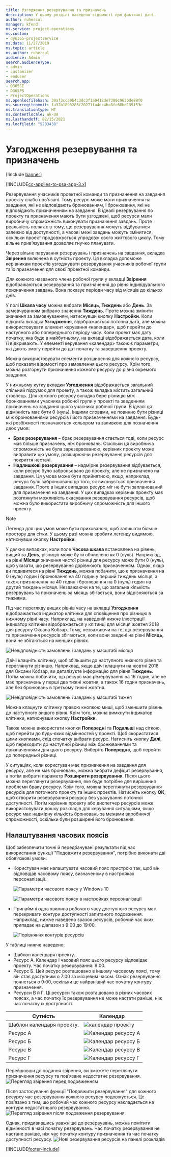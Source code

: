 ```yaml
---
title: Узгодження резервування та призначень
description: У цьому розділі наведено відомості про фактичні дані.
author: ruhercul
manager: kfend
ms.service: project-operations
ms.custom:
- dyn365-projectservice
ms.date: 11/27/2019
ms.topic: article
ms.author: ruhercul
audience: Admin
search.audienceType:
- admin
- customizer
- enduser
search.app:
- D365CE
- D365PS
- ProjectOperations
ms.openlocfilehash: 30af3cca9b4c3dc3f1a9412de7380c963bde88f0
ms.sourcegitcommit: fa32b1893286f20271fa4ec4be8fc68bd135f53c
ms.translationtype: HT
ms.contentlocale: uk-UA
ms.lasthandoff: 02/15/2021
ms.locfileid: "5283438"
---
```

# <a name="reconcile-bookings-and-assignments"></a>Узгодження резервування та призначень

[!include [banner](../includes/psa-now-project-operations.md)]

[!INCLUDE[cc-applies-to-psa-app-3.x](../includes/cc-applies-to-psa-app-3x.md)]

Резервування учасників проектної команди та призначення на завдання проекту слабо пов'язані. Тому ресурс може мати призначення на завдання, які не відповідають бронюванням, і бронювання, які не відповідають призначенням на завдання. В ідеалі резервування по проекту та призначення мають бути узгоджені, щоб ресурси мали виробничу спроможність виконувати призначення завдань. Проте реальність полягає в тому, що резервування можуть відбуватися залежно від доступності, а часові межі завдань можуть змінитися, оскільки проект продовжується упродовж свого життєвого циклу. Тому вільне прив’язування дозволяє гнучко планувати.

Через вільне парування резервувань і призначень на завдання, вкладка **Звірення** включена в сутність проекту. Ця вкладка допоможе керівникам проектів узгоджувати резервування учасників робочої групи та їх призначення для своєї проектної команди.

Для кожного названого члена робочої групи у вкладці **Звірення** відображаються резервування та призначення до рівня індивідуального призначення завдань. Вона показує періоди часу від місяців до кількох днів.

У полі **Шкала часу** можна вибрати **Місяць**, **Тиждень** або **День**. За замовчуванням вибрано значення **Тиждень**. Проте можна змінити значення за замовчуванням, натиснувши кнопку **Настройки**. Коли відкрита вкладка **Узгодження**, відображається поточна дата, але можна використовувати елемент керування «календар», щоб перейти до наступного або попереднього періоду часу. Коли проект має дату початку, яка буде в майбутньому, на вкладці відображається дата, коли її відкривають. У елементі керування «календар» також є параметри, які дають змогу перейти до дат початку та завершення проекту.

Можна використовувати елементи розширення для кожного ресурсу, щоб показати відомості про замовлення цього ресурсу. Крім того, можна розгорнути призначення кожного ресурсу до рівня окремого завдання.

У нижньому кутку вкладки **Узгодження** відображається загальний спільний підсумок для проекту, а також вкладка містить загальний стовпець. Для кожного ресурсу вкладка бере різницю між бронюваннями учасника робочої групи у проекті та зведенням призначень на завдання цього учасника робочої групи. В ідеалі ця відмінність має бути 0 (нуль). Іншими словами, не повинно бути різниці між бронюваннями ресурсів і його призначеннями на завдання. Будь-які розбіжності позначаються кольором та заливкою для позначення двох умов:

- **Брак резервування** – брак резервування стається тоді, коли ресурс має більше призначень, ніж бронювань. Оскільки ця виробнича спроможність не була зарезервованою, керівник проекту може виправити цю умову, розширюючи резервування ресурсів для покриття нестачі.
- **Надлишкові резервування** – надмірне резервування відбувається, коли ресурс було заброньовано до проекту, але не призначено на завдання. Ця умова може бути прийнятною, якщо, наприклад, ресурс було заброньовано до того, як виконується призначення завдання. Проте в інших випадках ресурс міг не бути запланований для призначення на завдання. У цих випадках керівник проекту має розглянути можливість скасування резервування ресурсів, щоб можна було використати виробничу спроможність для іншого проекту.

> [!NOTE]
> Легенда для цих умов може бути прихованою, щоб залишати більше простору для сітки. У цьому разі можна зробити легенду видимою, натиснувши кнопку **Настройки**.

У деяких випадках, коли поле **Часова шкала** встановлена на рівень, вищий за **День**, різницю може бути обчислено як 0 (нуль). Наприклад, на рівні **Місяця** значення чистої різниці для ресурсу може бути 0 (нуль), щоб указати, що резервування дорівнюють призначенням. Однак, якщо ви подивитеся на рівні **Тиждень**, можна побачити, що є призначення на 0 (нуль) годин і бронювання на 40 годин у перший тиждень місяця, а також призначення на 40 годин і бронювання на 0 (нуль) годин на другий тиждень місяця. Незважаючи на те, що загальна кількість резервувань та призначень за місяць збігається, вони відрізняються за тижнями.

Під час перегляду вищих рівнів часу на вкладці **Узгодження** відображається індикатор клітинки для сповіщення про різницю в нижчому рівні часу. Наприклад, на наведеній нижче ілюстрації індикатор клітинки відображається у клітинці для місяця жовтня 2018 для ресурсу Оксана Кобзар. Тому, незважаючи на те, що резервування та призначення ресурсів збігаються, коли вони зведені на рівні **Місяць**, вони не збігаються на менших рівнях.

![Невідповідність замовлень і завдань у масштабі місяця](media/reconcile-assignments-01.JPG)

Двічі клацніть клітинку, щоб збільшити до наступного нижчого рівня та переглянути різницю. Наприклад, якщо двічі клацнути на жовтні 2018 для Оксани Кобзар, ви деталізуєте інформацію для рівня **Тиждень**. Потім можна побачити, що ресурс має резервування на 16 годин, але не має призначень у перші два тижні жовтня, а також 16 годин призначень, але без бронювань в третьому тижні жовтня.

![Невідповідність замовлень і завдань у масштабі тижня](media/reconcile-assignments-02.JPG)

Можна клацнути клітинку правою кнопкою миші, щоб зменшити рівень до наступного вищого рівня. Крім того, можна вимкнути індикатор клітинки, натиснувши кнопку **Настройки**. 

Також можна використати кнопки **Попередні** та **Подальші** над сіткою, щоб перейти до будь-яких відмінностей у проекті. Щоб скористатися цими кнопками, слід спочатку вибрати ресурс. Натисніть кнопку **Далі**, щоб переходити до наступної різниці між бронюваннями та призначеннями для цього ресурсу. Виберіть **Попереднє**, щоб перейти до попередньої різниці.

У ситуаціях, коли користувач має призначення на завдання для ресурсу, але не має бронювань, можна вибрати дефіцит резервування, а потім вибрати параметр **Розширити резервування**. Після цього можна переглянути резервування, яке буде потрібне для вирішення проблеми браку ресурсу. Крім того, можна переглянути резервування ресурсів для поточного проекту та інших проектів. Натисніть кнопку **ОК**, щоб створити резервування ресурсу без урахування поточної доступності. Потім керівник проекту або диспетчер ресурсів може використовувати дошку розкладів для керування ситуаціями, якщо ресурс має надмірну кількість бронювань за межами виробничої спроможності, оскільки були розширені його бронювання.

## <a name="managing-with-time-zones"></a>Налаштування часових поясів
Щоб забезпечити точні й передбачувані результати під час використання функції "Подовжити резервування", потрібно виконати дві обов’язкові умови:  

- Користувач має налаштувати часовий пояс пристрою так, щоб він відповідав часовому поясу, визначеному в настройках персоналізації.
 
  ![Параметри часового поясу у Windows 10](media/reconcile-assignments-03.png)

  ![Параметри часового поясу в настройках персоналізації](media/reconcile-assignments-04.png)
 
- Принаймні одна хвилина робочого часу доступного ресурсу має перекривати контури доступності запитаного подовження. Наприклад, нижче наведено зразок ресурсів, робочий час яких припадає на діапазон з 9:00 до 19:00. 

  ![Порівняння контурів ресурсів](media/reconcile-assignments-05.png)

У таблиці нижче наведено:

- Шаблон календаря проекту.
- Ресурс А. Календар і часовий пояс цього ресурсу відповідає проекту. Час початку резервування: 9:00.
- Ресурс Б. Цей ресурс розташовано в іншому часовому поясі, тому він стає доступним о 7:00 за місцевим часом. Ознак резервування почнеться о 9:00, оскільки це найраніший час початку контуру призначення.
- Ресурси В й Г. Ці ресурси також розташовано в різних часових поясах, а час початку їх резервування не може настати раніше, ніж час початку їх доступності.

|Сутність  |Календар  |
|-|-|
|Шаблон календаря проекту.   | ![календар проекту](media/reconcile-assignments-06.png) |
|Ресурс А  | ![Календар ресурсу А](media/reconcile-assignments-06.png) |
|Ресурс Б  |  ![Календар ресурсу Б](media/reconcile-assignments-07.png) |
|Ресурс В  |  ![Календар ресурсу В](media/reconcile-assignments-08.png) |
|Ресурс Г  | ![Календар ресурсу Г](media/reconcile-assignments-09.png)  |
 
Перейшовши до подання звірення, ви зможете переглянути призначення ресурсу та пов’язане недостатнє резервування.
 ![Перегляд звірення перед подовженням](media/reconcile-assignments-10.png)

Після застосування функції "Подовжити резервування" для кожного ресурсу час резервування кожного ресурсу подовжується. Це пов’язано з тим, що робочий час кожного ресурсу накладається на контури недостатнього резервування.
 ![Перегляд звірення після подовження резервування](media/reconcile-assignments-11.png) 

Однак, придивившись уважніше до резервувань, можна помітити відмінності в часі початку резервувань. Час початку резервування не настане раніше, ніж час початку контуру призначення та час початку доступності ресурсу.
 ![Нові резервування ресурсів на панелі розкладів](media/reconcile-assignments-12.png)


[!INCLUDE[footer-include](../includes/footer-banner.md)]